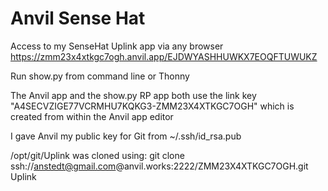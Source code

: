 # Anvil Sense Hat
Access to my SenseHat Uplink app via any browser
	https://zmm23x4xtkgc7ogh.anvil.app/EJDWYASHHUWKX7EOQFTUWUKZ
	
Run show.py from command line or Thonny

The Anvil app and the show.py RP app both use the link key
"A4SECVZIGE77VCRMHU7KQKG3-ZMM23X4XTKGC7OGH" which is created from within the
Anvil app editor

I gave Anvil my public key for Git from ~/.ssh/id_rsa.pub

/opt/git/Uplink was cloned using:
git clone ssh://anstedt@gmail.com@anvil.works:2222/ZMM23X4XTKGC7OGH.git Uplink
